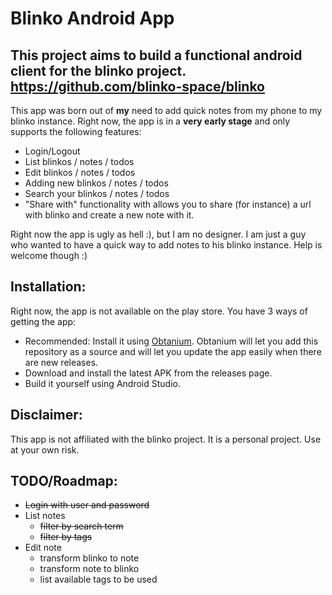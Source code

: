 # Blinko Android App

## This project aims to build a functional android client for the blinko project. https://github.com/blinko-space/blinko

This app was born out of **my** need to add quick notes from my phone to my blinko instance. Right now, the app is in a **very early stage** and only supports the following features:
- Login/Logout
- List blinkos / notes / todos 
- Edit blinkos / notes / todos 
- Adding new blinkos / notes / todos
- Search your blinkos / notes / todos
- "Share with" functionality with allows you to share (for instance) a url with blinko and create a new note with it.

Right now the app is ugly as hell :), but I am no designer. I am just a guy who wanted to have a quick way to add notes to his blinko instance. Help is welcome though :)

## Installation:
Right now, the app is not available on the play store. You have 3 ways of getting the app:
 - Recommended: Install it using [Obtanium](https://github.com/ImranR98/Obtainium). Obtanium will let you add this repository as a source and will let you update the app easily when there are new releases.
 - Download and install the latest APK from the releases page.
 - Build it yourself using Android Studio.

## Disclaimer:
This app is not affiliated with the blinko project. It is a personal project. Use at your own risk.

## TODO/Roadmap:
- ~~Login with user and password~~
- List notes
  - ~~filter by search term~~ 
  - ~~filter by tags~~
- Edit note
  - transform blinko to note
  - transform note to blinko
  - list available tags to be used

